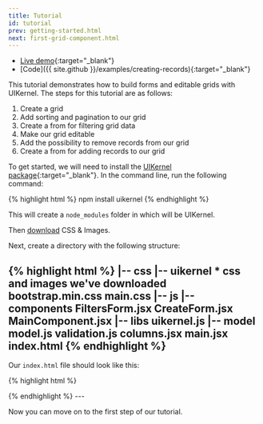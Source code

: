```yaml
---
title: Tutorial
id: tutorial
prev: getting-started.html
next: first-grid-component.html
---
```

* [Live demo](/examples/creating-records/){:target="_blank"}
* [Code]({{ site.github }}/examples/creating-records){:target="_blank"}

This tutorial demonstrates how to build forms and editable grids with UIKernel. The steps for this tutorial are as follows:

1. Create a grid
2. Add sorting and pagination to our grid
3. Create a from for filtering grid data
4. Make our grid editable
5. Add the possibility to remove records from our grid
6. Create a from for adding records to our grid


To get started, we will need to install the [UIKernel package](https://www.npmjs.com/package/uikernel){:target="_blank"}.
In the command line, run the following command:

{% highlight html %}
npm install uikernel
{% endhighlight %}

This will create a `node_modules` folder in which will be UIKernel.

Then [download](/download.html) CSS & Images.

Next, create a directory with the following structure:

{% highlight html %}
|-- css
    |-- uikernel
        * css and images we've downloaded
    bootstrap.min.css
    main.css
|-- js
    |-- components
        FiltersForm.jsx
        CreateForm.jsx
        MainComponent.jsx
    |-- libs
        uikernel.js
    |-- model
        model.js
        validation.js
    columns.jsx
    main.jsx
index.html
{% endhighlight %}
---

Our `index.html` file should look like this:

{% highlight html %}
<!DOCTYPE html>
<html>
<head>
    <meta charset="utf-8"/>
    <title>Example</title>
    <link href="css/bootstrap.min.css" rel="stylesheet" type="text/css"/>
    <link href="css/uikernel/main.css" rel="stylesheet" type="text/css"/>
    <link href="css/main.css" rel="stylesheet" type="text/css"/>
</head>
<body>


<script src="https://cdnjs.cloudflare.com/ajax/libs/jquery/2.1.3/jquery.min.js"></script>
<script src="https://cdnjs.cloudflare.com/ajax/libs/lodash.js/3.10.1/lodash.min.js"></script>
<script src="https://cdnjs.cloudflare.com/ajax/libs/react/0.13.3/react.min.js"></script>
<script src="https://cdnjs.cloudflare.com/ajax/libs/react/0.13.3/JSXTransformer.js"></script>
<script src="js/libs/uikernel.js"></script>

<!-- Validation -->
<script src="js/model/validation.js"></script>

<!-- Our first model -->
<script src="js/model/model.js"></script>

<!-- Our main component -->
<script src="js/components/MainComponent.jsx" type="text/jsx"></script>

<!-- Its columns -->
<script src="js/columns.jsx" type="text/jsx"></script>

<!-- Form for filtering records -->
<script src="js/components/FiltersForm.jsx" type="text/jsx"></script>

<!-- Form for creating new records -->
<script src="js/components/CreateForm.jsx" type="text/jsx"></script>

<!-- Main file to render -->
<script src="js/main.jsx" type="text/jsx"></script>
</body>
</html>
{% endhighlight %}
---

Now you can move on to the first step of our tutorial.
